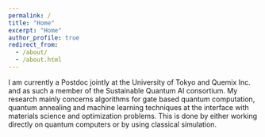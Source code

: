 ```yaml
---
permalink: /
title: "Home"
excerpt: "Home"
author_profile: true
redirect_from: 
  - /about/
  - /about.html
---
```


I am currently a Postdoc jointly at the University of Tokyo and Quemix Inc. and
as such a member of the Sustainable Quantum AI consortium.  My research mainly
concerns algorithms for gate based quantum computation, quantum annealing and
machine learning techniques at the interface with materials science and
optimization problems. This is done by either working directly on quantum
computers or by using classical simulation.
